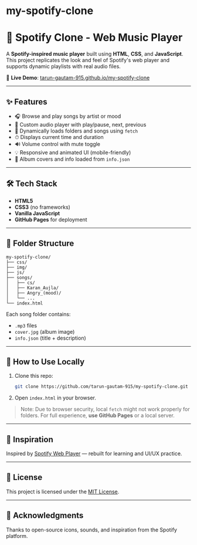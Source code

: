 # my-spotify-clone
# 🎵 Spotify Clone - Web Music Player

A **Spotify-inspired music player** built using **HTML**, **CSS**, and **JavaScript**. This project replicates the look and feel of Spotify's web player and supports dynamic playlists with real audio files.

🚀 **Live Demo**: [tarun-gautam-915.github.io/my-spotify-clone](https://tarun-gautam-915.github.io/my-spotify-clone)

---

## ✨ Features

- 🎧 Browse and play songs by artist or mood
- 🎵 Custom audio player with play/pause, next, previous
- 📂 Dynamically loads folders and songs using `fetch`
- ⏱ Displays current time and duration
- 🔊 Volume control with mute toggle
- 💡 Responsive and animated UI (mobile-friendly)
- 📀 Album covers and info loaded from `info.json`

---

## 🛠️ Tech Stack

- **HTML5**
- **CSS3** (no frameworks)
- **Vanilla JavaScript**
- **GitHub Pages** for deployment

---

## 📁 Folder Structure

```
my-spotify-clone/
├── css/
├── img/
├── js/
├── songs/
│   ├── cs/
│   ├── Karan_Aujla/
│   ├── Angry_(mood)/
│   └── ...
└── index.html
```

Each song folder contains:
- `.mp3` files
- `cover.jpg` (album image)
- `info.json` (title + description)

---

## 🧪 How to Use Locally

1. Clone this repo:
   ```bash
   git clone https://github.com/tarun-gautam-915/my-spotify-clone.git
   ```
2. Open `index.html` in your browser.

> Note: Due to browser security, local `fetch` might not work properly for folders. For full experience, **use GitHub Pages** or a local server.

---

## 🧠 Inspiration

Inspired by [Spotify Web Player](https://open.spotify.com/) — rebuilt for learning and UI/UX practice.

---

## 📌 License

This project is licensed under the [MIT License](LICENSE).

---

## 🙌 Acknowledgments

Thanks to open-source icons, sounds, and inspiration from the Spotify platform.
```
